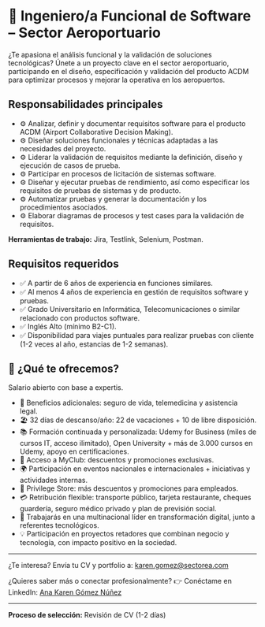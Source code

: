 # 🛫 Ingeniero/a Funcional de Software – Sector Aeroportuario

¿Te apasiona el análisis funcional y la validación de soluciones tecnológicas? Únete a un proyecto clave en el sector aeroportuario, participando en el diseño, especificación y validación del producto ACDM para optimizar procesos y mejorar la operativa en los aeropuertos.

## Responsabilidades principales
- ⚙️ Analizar, definir y documentar requisitos software para el producto ACDM (Airport Collaborative Decision Making).
- ⚙️ Diseñar soluciones funcionales y técnicas adaptadas a las necesidades del proyecto.
- ⚙️ Liderar la validación de requisitos mediante la definición, diseño y ejecución de casos de prueba.
- ⚙️ Participar en procesos de licitación de sistemas software.
- ⚙️ Diseñar y ejecutar pruebas de rendimiento, así como especificar los requisitos de pruebas de sistemas y de producto.
- ⚙️ Automatizar pruebas y generar la documentación y los procedimientos asociados.
- ⚙️ Elaborar diagramas de procesos y test cases para la validación de requisitos.

**Herramientas de trabajo:** Jira, Testlink, Selenium, Postman.

## Requisitos requeridos
- ✅ A partir de 6 años de experiencia en funciones similares.
- ✅ Al menos 4 años de experiencia en gestión de requisitos software y pruebas.
- ✅ Grado Universitario en Informática, Telecomunicaciones o similar relacionado con productos software.
- ✅ Inglés Alto (mínimo B2-C1).
- ✅ Disponibilidad para viajes puntuales para realizar pruebas con cliente (1-2 veces al año, estancias de 1-2 semanas).

## 🔷 ¿Qué te ofrecemos?
  Salario abierto con base a expertis.
- 🎁 Beneficios adicionales: seguro de vida, telemedicina y asistencia legal.
- 🏖️ 32 días de descanso/año: 22 de vacaciones + 10 de libre disposición.
- 📚 Formación continuada y personalizada: Udemy for Business (miles de cursos IT, acceso ilimitado), Open University + más de 3.000 cursos en Udemy, apoyo en certificaciones.
- 🎉 Acceso a MyClub: descuentos y promociones exclusivas.
- 🌍 Participación en eventos nacionales e internacionales + iniciativas y actividades internas.
- 🛒 Privilege Store: más descuentos y promociones para empleados.
- 💳 Retribución flexible: transporte público, tarjeta restaurante, cheques guardería, seguro médico privado y plan de previsión social.
- 🚀 Trabajarás en una multinacional líder en transformación digital, junto a referentes tecnológicos.
- 💡 Participación en proyectos retadores que combinan negocio y tecnología, con impacto positivo en la sociedad.

---

¿Te interesa? Envía tu CV y portfolio a: karen.gomez@sectorea.com

¿Quieres saber más o conectar profesionalmente?
👉 Conéctame en LinkedIn: [Ana Karen Gómez Núñez](https://linkedin.com/in/anakarengomeznuñez)

---

**Proceso de selección:**
Revisión de CV (1-2 días)

